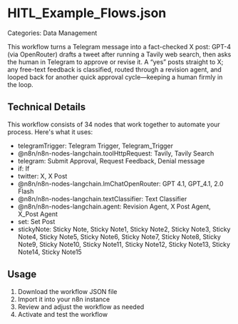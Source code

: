 # HITL_Example_Flows.json

Categories: Data Management

This workflow turns a Telegram message into a fact-checked X post: GPT-4 (via OpenRouter) drafts a tweet after running a Tavily web search, then asks the human in Telegram to approve or revise it. A “yes” posts straight to X; any free-text feedback is classified, routed through a revision agent, and looped back for another quick approval cycle—keeping a human firmly in the loop.

## Technical Details

This workflow consists of 34 nodes that work together to automate your process. Here's what it uses:

- telegramTrigger: Telegram Trigger, Telegram_Trigger
- @n8n/n8n-nodes-langchain.toolHttpRequest: Tavily, Tavily Search
- telegram: Submit Approval, Request Feedback, Denial message
- if: If
- twitter: X, X Post
- @n8n/n8n-nodes-langchain.lmChatOpenRouter: GPT 4.1, GPT_4.1, 2.0 Flash
- @n8n/n8n-nodes-langchain.textClassifier: Text Classifier
- @n8n/n8n-nodes-langchain.agent: Revision Agent, X Post Agent, X_Post Agent
- set: Set Post
- stickyNote: Sticky Note, Sticky Note1, Sticky Note2, Sticky Note3, Sticky Note4, Sticky Note5, Sticky Note6, Sticky Note7, Sticky Note8, Sticky Note9, Sticky Note10, Sticky Note11, Sticky Note12, Sticky Note13, Sticky Note14, Sticky Note15

## Usage

1. Download the workflow JSON file
2. Import it into your n8n instance
3. Review and adjust the workflow as needed
4. Activate and test the workflow

